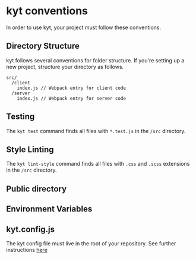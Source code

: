 # kyt conventions

In order to use kyt, your project must follow these conventions.

## Directory Structure

kyt follows several conventions for folder structure. If you're setting up a new project, structure your directory as follows.
```
src/
  /client
    index.js // Webpack entry for client code
  /server
    index.js // Webpack entry for server code
```
## Testing
The `kyt test` command finds all files with `*.test.js` in the `/src` directory.

## Style Linting
The `kyt lint-style` command finds all files with `.css` and `.scss` extensions in the `/src` directory.

## Public directory

## Environment Variables

## kyt.config.js
The kyt config file must live in the root of your repository.
See further instructions [here](/docs/kytConfig.md)

